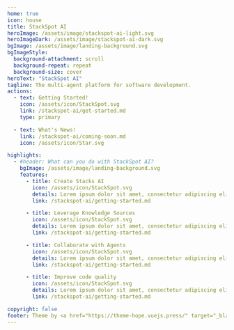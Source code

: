 ```yaml
---
home: true
icon: house
title: StackSpot AI
heroImage: /assets/image/stackspot-ai-light.svg
heroImageDark: /assets/image/stackspot-ai-dark.svg
bgImage: /assets/image/landing-background.svg
bgImageStyle:
  background-attachment: scroll
  background-repeat: repeat
  background-size: cover
heroText: "StackSpot AI"
tagline: The multi-agent platform for software development.
actions:
  - text: Getting Started!
    icon: /assets/icon/StackSpot.svg
    link: /stackspot-ai/get-started.md
    type: primary

  - text: What's News!
    link: /stackspot-ai/coming-soon.md
    icon: /assets/icon/Star.svg

highlights:
  - #header: What can you do with StackSpot AI?
    bgImage: /assets/image/landing-background.svg
    features:
      - title: Create Stacks AI
        icon: /assets/icon/StackSpot.svg
        details: Lorem ipsum dolor sit amet, consectetur adipiscing elit. Proin ut faucibus lectus. Etiam nec augue pulvinar erat pharetra pellentesque. Maecenas.
        link: /stackspot-ai/getting-started.md

      - title: Leverage Knowledge Sources
        icon: /assets/icon/StackSpot.svg
        details: Lorem ipsum dolor sit amet, consectetur adipiscing elit. Proin ut faucibus lectus. Etiam nec augue pulvinar erat pharetra pellentesque. Maecenas.
        link: /stackspot-ai/getting-started.md

      - title: Collaborate with Agents
        icon: /assets/icon/StackSpot.svg
        details: Lorem ipsum dolor sit amet, consectetur adipiscing elit. Proin ut faucibus lectus. Etiam nec augue pulvinar erat pharetra pellentesque. Maecenas.
        link: /stackspot-ai/getting-started.md

      - title: Improve code quality
        icon: /assets/icon/StackSpot.svg
        details: Lorem ipsum dolor sit amet, consectetur adipiscing elit. Proin ut faucibus lectus. Etiam nec augue pulvinar erat pharetra pellentesque. Maecenas.
        link: /stackspot-ai/getting-started.md

copyright: false
footer: Theme by <a href="https://theme-hope.vuejs.press/" target="_blank">VuePress Theme Hope</a> | MIT Licensed, Copyright © 2019-present Mr.Hope
---
```

